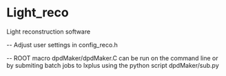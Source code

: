 # Light_reco
Light reconstruction software

-- Adjust user settings in config_reco.h

-- ROOT macro dpdMaker/dpdMaker.C can be run on the command line or by submiting batch jobs to lxplus using the python script dpdMaker/sub.py
